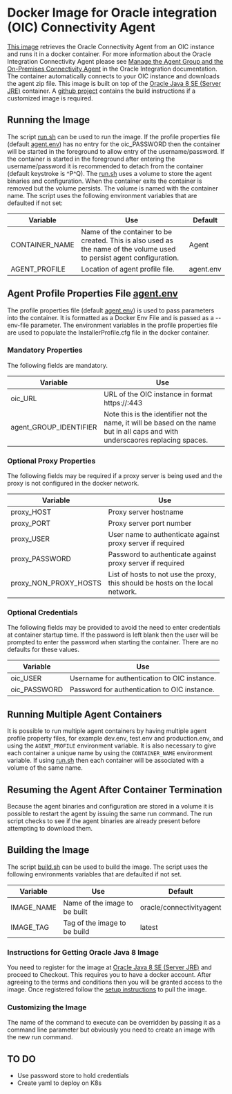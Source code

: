 # Docker Image for Oracle integration (OIC) Connectivity Agent
[This image][DockerHub] retrieves the Oracle Connectivity Agent from an OIC instance and runs it in a docker container.
For more information about the Oracle Integration Connectivity Agent please see [Manage the Agent Group and the On-Premises Connectivity Agent][] in the Oracle Integration documentation.
The container automatically connects to your OIC instance and downloads the agent zip file.
This image is built on top of the [Oracle Java 8 SE (Server JRE)] container.
A [github project][GitHub] contains the build instructions if a customized image is required.

## Running the Image
The script [run.sh][] can be used to run the image.
If the profile properties file (default [agent.env][]) has no entry for the oic_PASSWORD then the container will be started in the foreground to allow entry of the username/password.
If the container is started in the foreground after entering the username/password it is recommended to detach from the container (default keystroke is ^P^Q). 
The [run.sh][] uses a volume to store the agent binaries and configuration.
When the container exits the container is removed but the volume persists. 
The volume is named with the container name.
The script uses the following environment variables that are defaulted if not set:

|Variable|Use|Default|
|--------|---|-------|
|CONTAINER_NAME|Name of the container to be created.  This is also used as the name of the volume used to persist agent configuration.|Agent|
|AGENT_PROFILE|Location of agent profile file.|agent.env|

## Agent Profile Properties File [agent.env][]
The profile properties file (default [agent.env][]) is used to pass parameters into the container.
It is formatted as a Docker Env File and is passed as a --env-file parameter.
The environment variables in the profile properties file are used to populate the InstallerProfile.cfg file in the docker container.

### Mandatory Properties
The following fields are mandatory.

|Variable|Use|
|--------|---|
|oic_URL|URL of the OIC instance in format https://<hostname>:443|
|agent_GROUP_IDENTIFIER|Note this is the identifier not the name, it will be based on the name but in all caps and with underscaores replacing spaces.|

### Optional Proxy Properties
The following fields may be required if a proxy server is being used and the proxy is not configured in the docker network.

|Variable|Use|
|--------|---|
|proxy_HOST|Proxy server hostname|
|proxy_PORT|Proxy server port number|
|proxy_USER|User name to authenticate against proxy server if required|
|proxy_PASSWORD|Password to authenticate against proxy server if required|
|proxy_NON_PROXY_HOSTS|List of hosts to not use the proxy, this should be hosts on the local network.|

### Optional Credentials
The following fields may be provided to avoid the need to enter credentials at container startup time.
If the password is left blank then the user will be prompted to enter the password when starting the container.
There are no defaults for these values.

|Variable|Use|
|--------|---|
|oic_USER|Username for authentication to OIC instance.|
|oic_PASSWORD|Password for authentication to OIC instance.|

## Running Multiple Agent Containers
It is possible to run multiple agent containers by having multiple agent profile property files, for example dev.env, test.env and production.env, and using the `AGENT_PROFILE` environment variable.
It is also necessary to give each container a unique name by using the `CONTAINER_NAME` environment variable.
If using [run.sh][] then each container will be associated with a volume of the same name.

## Resuming the Agent After Container Termination
Because the agent binaries and configuration are stored in a volume it is possible to restart the agent by issuing the same run command.
The run script checks to see if the agent binaries are already present before attempting to download them.

## Building the Image
The script [build.sh][] can be used to build the image.
The script uses the following environments variables that are defaulted if not set.

|Variable|Use|Default|
|--------|---|-------|
|IMAGE_NAME|Name of the image to be built|oracle/connectivityagent|
|IMAGE_TAG|Tag of the image to be build|latest|

### Instructions for Getting Oracle Java 8 Image
You need to register for the image at [Oracle Java 8 SE (Server JRE)] and proceed to Checkout.
This requires you to have a docker account.
After agreeing to the terms and conditions then you will be granted access to the image.
Once registered follow the [setup instructions][JDK Container Setup Instructions] to pull the image.

### Customizing the Image
The name of the command to execute can be overridden by passing it as a command line parameter but obviously you need to create an image with the new run command.

## TO DO
* Use password store to hold credentials
* Create yaml to deploy on K8s

[Manage the Agent Group and the On-Premises Connectivity Agent]: https://docs.oracle.com/en/cloud/paas/integration-cloud/integrations-user/managing-agent-groups-and-connectivity-agent.html
[Download and Install the Agent]: https://docs.oracle.com/en/cloud/paas/integration-cloud/integrations-user/agent-download-and-installation.html#GUID-932D53E0-69F1-42E2-8F9C-B2CB3B69A5B4
[Oracle Java 8 SE (Server JRE)]: https://store.docker.com/images/oracle-serverjre-8
[JDK Container Setup Instructions]: https://store.docker.com/images/oracle-serverjre-8/plans/ba2a7fa2-3b4e-4ba3-871c-f5ffe925a0e7?tab=instructions
[build.sh]: https://raw.githubusercontent.com/AntonyJR/Oracle-Connectivity-Agent/master/build.sh
[run.sh]: https://raw.githubusercontent.com/AntonyJR/Oracle-Connectivity-Agent/master/run.sh
[agent.env]: https://raw.githubusercontent.com/AntonyJR/Oracle-Connectivity-Agent/master/agent.env
[DockerHub]: https://hub.docker.com/r/antonyjreynolds/connectivityagent
[GitHub]: https://github.com/AntonyJR/Oracle-Connectivity-Agent
